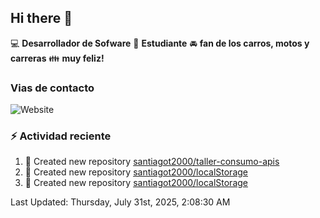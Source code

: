 ## Hi there 👋

:computer: **Desarrollador de Sofware**
:pencil: **Estudiante**
:oncoming_automobile: **fan de los carros, motos y carreras**
:family: **muy feliz!**

### Vias de contacto
![Website](https://img.shields.io/website?url=https%3A%2F%2Fgithub.com%2Fsantiagot2000)

### :zap: Actividad reciente
<!--RECENT_ACTIVITY:start-->
1. 📔 Created new repository [santiagot2000/taller-consumo-apis](https://github.com/santiagot2000/taller-consumo-apis)<br>
2. 📔 Created new repository [santiagot2000/localStorage](https://github.com/santiagot2000/localStorage)<br>
3. 📔 Created new repository [santiagot2000/localStorage](https://github.com/santiagot2000/localStorage)<br>
<!--RECENT_ACTIVITY:end-->
<!--RECENT_ACTIVITY:last_update-->
Last Updated: Thursday, July 31st, 2025, 2:08:30 AM
<!--RECENT_ACTIVITY:last_update_end-->
